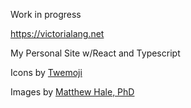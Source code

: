 Work in progress

https://victorialang.net

My Personal Site w/React and Typescript

Icons by <a href="https://twemoji.twitter.com/">Twemoji</a>

Images by <a href="https://mhale-ux.com/">Matthew Hale, PhD
